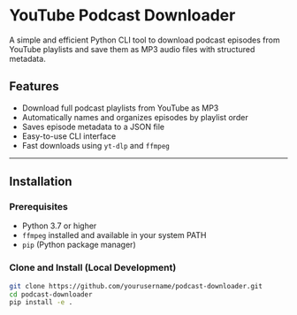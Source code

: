 # YouTube Podcast Downloader

A simple and efficient Python CLI tool to download podcast episodes from YouTube playlists and save them as MP3 audio files with structured metadata.

## Features

- Download full podcast playlists from YouTube as MP3
- Automatically names and organizes episodes by playlist order
- Saves episode metadata to a JSON file
- Easy-to-use CLI interface
- Fast downloads using `yt-dlp` and `ffmpeg`

---

## Installation

### Prerequisites

- Python 3.7 or higher
- `ffmpeg` installed and available in your system PATH
- `pip` (Python package manager)

### Clone and Install (Local Development)

```bash
git clone https://github.com/yourusername/podcast-downloader.git
cd podcast-downloader
pip install -e .
